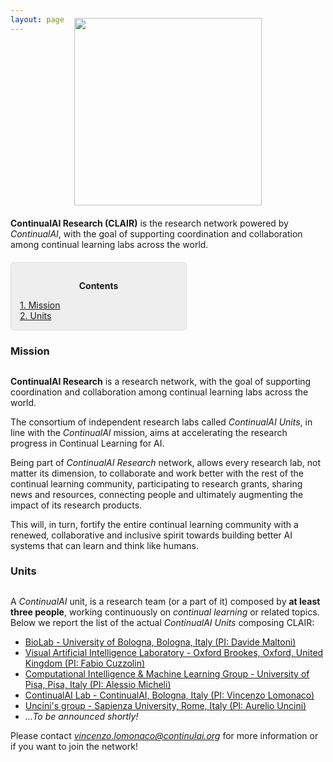 ```yaml
---
layout: page
---
```


<div style="text-align:center; margin-bottom:20px; margin-top:-40px"><img style="width:300px" src ='/{{ site.baseurl }}images/continualai_research_logo.png'/></div>

**ContinualAI Research (CLAIR)** is the research network powered by *ContinualAI*, with the goal of supporting coordination and collaboration among continual learning labs across the world.

<div style="background: rgba(0,0,0,0.06) none repeat scroll 0% 0%; border: 1px solid rgb(222, 222, 222); padding: 1em; border-radius: 5px; margin-top:20px; max-width: 50%">
	<p style="text-align: center;"><strong>Contents</strong></p>
	<p style="text-align: left; margin-bottom: 0px;">
		<a href="#mission">1. Mission</a><br>
		<a href="#units">2. Units</a>
	</p>
</div>

<a name="mission"></a>
<h3 id="mission" style="margin-bottom:30px">Mission</h3>

**ContinualAI Research** is a research network, with the goal of supporting coordination and collaboration among continual learning labs across the world. 

The consortium of independent research labs called *ContinualAI Units*, in line with the *ContinualAI* mission, aims at accelerating the research progress in Continual Learning for AI.

Being part of *ContinualAI Research* network, allows every research lab, not matter its dimension, to collaborate and work better with the rest of the continual learning community, participating to research grants, sharing news and resources, connecting people and ultimately augmenting the impact of its research products.

This will, in turn, fortify the entire continual learning community with a renewed, collaborative and inclusive spirit towards building better AI systems that can learn and think like humans. 


<a name="units"></a>
<h3 id="units" style="margin-bottom:30px">Units</h3>

A *ContinualAI* unit, is a research team (or a part of it) composed by **at least three people**, working continuously on *continual learning* or related topics. Below we report the list of the actual *ContinualAI Units* composing CLAIR:

- <a href="http://biolab.csr.unibo.it/home.asp" target="_blank">BioLab - University of Bologna, Bologna, Italy (PI: Davide Maltoni)</a>
- <a href="https://cms.brookes.ac.uk/staff/FabioCuzzolin" target="_blank">Visual Artificial Intelligence Laboratory - Oxford Brookes, Oxford, United Kingdom (PI: Fabio Cuzzolin)</a>
- <a href="http://groups.di.unipi.it/groups/ciml/" target="_blank">Computational Intelligence & Machine Learning Group - University of Pisa, Pisa, Italy (PI: Alessio Micheli)</a>
- <a href="https://www.continualai.org/lab" target="_blank">ContinualAI Lab - ContinualAI, Bologna, Italy (PI: Vincenzo Lomonaco)</a>
- <a href="http://www.uncini.com/" target="_blank">Uncini's group - Sapienza University, Rome, Italy (PI: Aurelio Uncini)</a>
- <em>...To be announced shortly!</em>

Please contact *vincenzo.lomonaco@continulai.org* for more information or if you want to join the network!